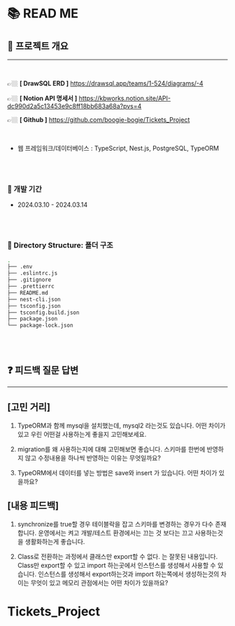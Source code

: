 # 📚 READ ME

## 📌 프로젝트 개요

---

<br>

👉🏼 **[ DrawSQL ERD ]** https://drawsql.app/teams/1-524/diagrams/-4
<br>

👉🏼 **[ Notion API 명세서 ]** https://kbworks.notion.site/API-dc990d2a5c13453e9c8ff18bb683a68a?pvs=4
<br>

👉🏼 **[ Github ]** https://github.com/boogie-bogie/Tickets_Project

<br>

- 웹 프레임워크/데이터베이스 : TypeScript, Nest.js, PostgreSQL, TypeORM

<br><br>

### 🔧 개발 기간

- 2024.03.10 - 2024.03.14

<br><br>

### 📁 Directory Structure: 폴더 구조

```bash
.
├── .env
├── .eslintrc.js
├── .gitignore
├── .prettierrc
├── README.md
├── nest-cli.json
├── tsconfig.json
├── tsconfig.build.json
├── package.json
└── package-lock.json

```

<br><br>

## ❓ 피드백 질문 답변

---

## [고민 거리]

1. TypeORM과 함께 mysql을 설치했는데, mysql2 라는것도 있습니다. 어떤 차이가 있고 우린 어떤걸 사용하는게 좋을지 고민해보세요.

2. migration를 왜 사용하는지에 대해 고민해보면 좋습니다. 스키마를 한번에 반영하지 않고 수정내용을 하나씩 반영하는 이유는 무엇일까요?

3. TypeORM에서 데이터를 넣는 방법은 save와 insert 가 있습니다. 어떤 차이가 있을까요?

## [내용 피드백]

1. synchronize를 true할 경우 테이블락을 잡고 스키마를 변경하는 경우가 다수 존재합니다. 운영에서는 켜고 개발/테스트 환경에서는 끄는 것 보다는 끄고 사용하는것을 생활화하는게 좋습니다.

2. Class로 전환하는 과정에서 클래스만 export할 수 없다. 는 잘못된 내용입니다. Class만 export할 수 있고 import 하는곳에서 인스턴스를 생성해서 사용할 수 있습니다. 인스턴스를 생성해서 export하는것과 import 하는쪽에서 생성하는것의 차이는 무엇이 있고 메모리 관점에서는 어떤 차이가 있을까요?

# Tickets_Project
